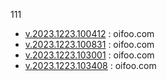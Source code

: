 111
+ [v.2023.1223.100412](https://github.com/pofoy/oifoo/releases/tag/v.2023.1223.100412) : oifoo.com
+ [v.2023.1223.100831](https://github.com/pofoy/oifoo/releases/tag/v.2023.1223.100831) : oifoo.com
+ [v.2023.1223.103001](https://github.com/pofoy/oifoo/releases/tag/v.2023.1223.103001) : oifoo.com
+ [v.2023.1223.103408](https://github.com/pofoy/oifoo/releases/tag/v.2023.1223.103408) : oifoo.com
